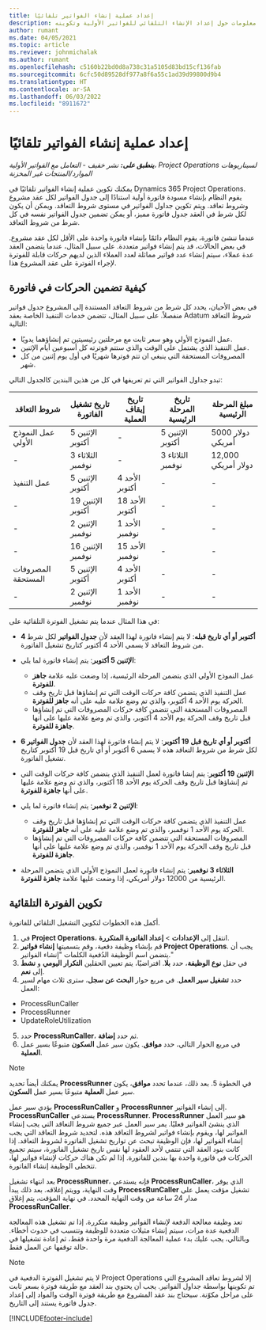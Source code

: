 ```yaml
---
title: إعداد عملية إنشاء الفواتير تلقائيًا
description: يوفر هذا المقال معلومات حول إعداد الإنشاء التلقائي للفواتير الأولية وتكوينه.
author: rumant
ms.date: 04/05/2021
ms.topic: article
ms.reviewer: johnmichalak
ms.author: rumant
ms.openlocfilehash: c5160b22bd0d8a738c31a5105d83bd15cf136fab
ms.sourcegitcommit: 6cfc50d89528df977a8f6a55c1ad39d99800d9b4
ms.translationtype: HT
ms.contentlocale: ar-SA
ms.lasthandoff: 06/03/2022
ms.locfileid: "8911672"
---
```

# <a name="set-up-automatic-invoice-creation"></a>إعداد عملية إنشاء الفواتير تلقائيًا 
 
_**ينطبق على:** نشر خفيف - التعامل مع الفواتير الأولية‬، Project Operations لسيناريوهات الموارد/المنتجات غير المخزنة_

يمكنك تكوين عملية إنشاء الفواتير تلقائيًا في Dynamics 365 Project Operations. يقوم النظام بإنشاء مسودة فاتورة أولية استنادًا إلى جدول الفواتير لكل عقد مشروع وشروط تعاقد. ويتم تكوين جداول الفواتير في مستوى شروط التعاقد. ويمكن أن يكون لكل شرط في العقد جدول فاتورة مميز، أو يمكن تضمين جدول الفواتير نفسه في كل شرط من شروط التعاقد.

عندما تنشئ فاتورة، يقوم النظام دائمًا بإنشاء فاتورة واحدة على الأقل لكل عقد مشروع. في بعض الحالات، قد يتم إنشاء فواتير متعددة. على سبيل المثال، عندما يتضمن العقد عدة عملاء، سيتم إنشاء عدد فواتير مماثلة لعدد العملاء الذين لديهم حركات قابلة للفوترة لإجراء الفوترة على عقد المشروع هذا.

## <a name="understand-how-transactions-are-included-on-an-invoice"></a>كيفية تضمين الحركات في فاتورة 

في بعض الأحيان، يحدد كل شرط من شروط التعاقد المستندة إلى المشروع جدول فواتير منفصلاً. على سبيل المثال، تتضمن خدمات التنفيذ الخاصة بعقد Adatum شروط التعاقد التالية:

- عمل النموذج الأولي وهو سعر ثابت مع مرحلتين رئيسيتين تم إنشاؤهما يدويًا.
- عمل التنفيذ الذي يشتمل على الوقت والذي ستتم فوترته كل أسبوعين‬ أيام الإثنين.
- المصروفات المستحقة التي ينبغي ان تتم فوترها شهريًا في أول يوم إثنين من كل شهر.

تبدو جداول الفواتير التي تم تعريفها في كل من هذين البندين كالجدول التالي:

| شروط التعاقد | تاريخ تشغيل الفاتورة | تاريخ إيقاف العملية | تاريخ المرحلة الرئيسية | مبلغ المرحلة الرئيسية |
| --- | --- | --- | --- | --- |
| عمل النموذج الأولي | الإثنين 5 أكتوبر | - | الإثنين 5 أكتوبر | 5000 دولار أمريكي |
| - | الثلاثاء 3 نوفمبر | - | الثلاثاء 3 نوفمبر | 12,000 دولار أمريكي |
| عمل التنفيذ | الإثنين 5 أكتوبر | الأحد 4 أكتوبر | - | - |
| - | الإثنين 19 أكتوبر | الأحد 18 أكتوبر | - | - |
| - | الإثنين 2 نوفمبر | الأحد 1 نوفمبر | - | - |
| - | الإثنين 16 نوفمبر | الأحد 15 نوفمبر | - | - |
| المصروفات المستحقة | الإثنين 5 أكتوبر | الأحد 4 أكتوبر | - | - |
| - | الإثنين 2 نوفمبر | الأحد 1 نوفمبر | - | - |

في هذا المثال عندما يتم تشغيل الفوترة التلقائية على:

- **4 أكتوبر أو أي تاريخ قبله**: لا يتم إنشاء فاتورة لهذا العقد لأن **جدول الفواتير** لكل شرط من شروط التعاقد لا يسمي الأحد 4 أكتوبر كتاريخ تشغيل الفاتورة.
- **الإثنين 5 أكتوبر**: يتم إنشاء فاتورة لما يلي:

    - عمل النموذج الأولي الذي يتضمن المرحلة الرئيسية، إذا وضعت عليه علامة **جاهز للفوترة**.
    - عمل التنفيذ الذي يتضمن كافة حركات الوقت التي تم إنشاؤها قبل تاريخ وقف الحركة يوم الأحد 4 أكتوبر، والذي تم وضع علامة عليه على أنه **جاهز للفوترة**.
    - المصروفات المستحقة التي تتضمن كافة حركات المصروفات التي تم إنشاؤها قبل تاريخ وقف الحركة يوم الأحد 4 أكتوبر، والذي تم وضع علامة عليها على أنها **جاهزة للفوترة**.
  
- **6 أكتوبر أو أي تاريخ قبل 19 أكتوبر**: لا يتم إنشاء فاتورة لهذا العقد لأن **جدول الفواتير** لكل شرط من شروط التعاقد هذه لا يسمي 6 أكتوبر أو أي تاريخ قبل 19 أكتوبر كتاريخ تشغيل الفاتورة.
- **الإثنين 19 أكتوبر**: يتم إنشا فاتورة لعمل التنفيذ الذي يتضمن كافة حركات الوقت التي تم إنشاؤها قبل تاريخ وقف الحركة يوم الأحد 18 أكتوبر، والذي تم وضع علامة عليها على أنها **جاهزة للفوترة**.
- **الإثنين 2 نوفمبر**: يتم إنشاء فاتورة لما يلي:

    - عمل التنفيذ الذي يتضمن كافة حركات الوقت التي تم إنشاؤها قبل تاريخ وقف الحركة يوم الأحد 1 نوفمبر، والذي تم وضع علامة عليه على أنه **جاهز للفوترة**.
    - المصروفات المستحقة التي تتضمن كافة حركات المصروفات التي تم إنشاؤها قبل تاريخ وقف الحركة يوم الأحد 1 نوفمبر، والذي تم وضع علامة عليها على أنها **جاهزة للفوترة**.

- **الثلاثاء 3 نوفمبر**: يتم إنشاء فاتورة لعمل النموذج الأولي الذي يتضمن المرحلة الرئيسية من 12000 دولار أمريكي، إذا وضعت عليها علامة **جاهزة للفوترة**.

## <a name="configure-automatic-invoicing"></a>تكوين الفوترة التلقائية

أكمل هذه الخطوات لتكوين التشغيل التلقائي للفاتورة.

1. في **Project Operations**، انتقل إلى **الإعدادات** > **إعداد الفاتورة المتكررة‬**.
2. قم بإنشاء وظيفة دفعية، وقم بتسميتها **إنشاء فواتير Project Operations**. يجب أن يتضمن اسم الوظيفة الدُفعية الكلمات "إنشاء الفواتير."
3. في حقل **نوع الوظيفة**، حدد **بلا**. افتراضيًا، يتم تعيين الحقلين **التكرار اليومي** و **نشط** إلى **نعم**.
4. حدد **تشغيل سير العمل**. في مربع حوار **البحث عن سجل**، سترى ثلاث مهام لسير العمل:

- ProcessRunCaller
- ProcessRunner
- UpdateRoleUtilization

5. حدد **ProcessRunCaller**، ثم حدد **إضافة**.
6. في مربع الحوار التالي، حدد **موافق**. يكون سير عمل **السكون** متبوعًا بسير عمل **العملية**. 

> [!NOTE]
> يمكنك أيضاً تحديد **ProcessRunner** في الخطوة 5. بعد ذلك، عندما تحدد **موافق**، يكون سير عمل **العملية** متبوعًا بسير عمل **السكون**.

يؤدي سير عمل **ProcessRunCaller** و **ProcessRunner** إلى إنشاء الفواتير. **ProcessRunCaller** يستدعي **ProcessRunner**. **ProcessRunner** هو سير العمل الذي ينشئ الفواتير فعليًا. يمر سير العمل عبر جميع شروط التعاقد التي يجب إنشاء الفواتير لها، ويقوم بإنشاء فواتير لشروط التعاقد هذه. لتحديد شروط التعاقد التي يجب إنشاء الفواتير لها، فإن الوظيفة تبحث عن تواريخ تشغيل الفاتورة لشروط التعاقد. إذا كانت بنود العقد التي تنتمي لأحد العقود لها نفس تاريخ تشغيل الفاتورة، سيتم تجميع الحركات في فاتورة واحدة بها بندين للفاتورة. إذا لم تكن هناك حركات لإنشاء فواتير لها، تتخطى الوظيفة إنشاء الفاتورة.

بعد انتهاء تشغيل **ProcessRunner**، فإنه يستدعي **ProcessRunCaller**، الذي يوفر وقت النهاية، وويتم إغلاقه. بعد ذلك يبدأ **ProcessRunCaller** تشغيل مؤقت يعمل على مدار 24 ساعة من وقت النهاية المحدد. في نهاية المؤقت، يتم إغلاق **ProcessRunCaller**.

تعد وظيفة معالجة الدفعة لإنشاء الفواتير وظيفة متكررة. إذا تم تشغيل هذه المعالجة الدفعية عدة مرات، سيتم إنشاء مثيلات متعددة للوظيفة وتتسبب في حدوث أخطاء. وبالتالي، يجب عليك بدء عملية المعالجة الدفعية مرة واحدة فقط، ثم إعادة تشغيلها في حالة توقفها عن العمل فقط.

> [!NOTE]
> لا يتم تشغيل الفوترة الدفعية في Project Operations إلا لشروط تعاقد المشروع التي تم تكوينها بواسطة جداول الفواتير. يجب أن يحتوي بند العقد مع طريقة فوترة بسعر ثابت على مراحل مكوّنة. سيحتاج بند عقد المشروع مع طريقة فوترة الوقت والمواد إلى إعداد جدول فاتورة يستند إلى التاريخ.


[!INCLUDE[footer-include](../../includes/footer-banner.md)]
